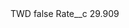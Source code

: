 <?xml version="1.0" encoding="UTF-8"?>
<CustomMetadata xmlns="http://soap.sforce.com/2006/04/metadata" xmlns:xsi="http://www.w3.org/2001/XMLSchema-instance" xmlns:xsd="http://www.w3.org/2001/XMLSchema">
    <label>TWD</label>
    <protected>false</protected>
    <values>
        <field>Rate__c</field>
        <value xsi:type="xsd:double">29.909</value>
    </values>
</CustomMetadata>
